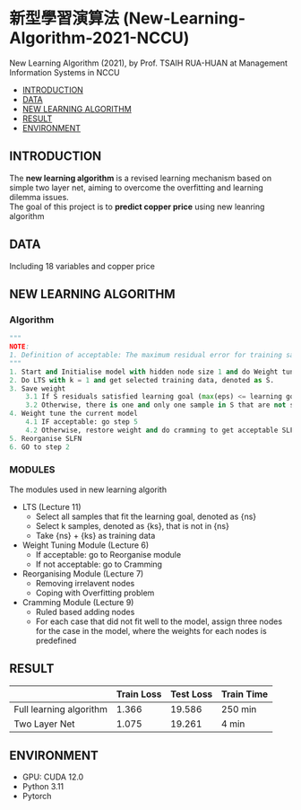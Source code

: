 # 新型學習演算法 (New-Learning-Algorithm-2021-NCCU)

New Learning Algorithm (2021), by Prof. TSAIH RUA-HUAN at Management Information Systems in NCCU

- [INTRODUCTION](https://github.com/KJJHHH/New-Learning-Algorithm-2021-NCCU?tab=readme-ov-file#introduction)
- [DATA](https://github.com/KJJHHH/New-Learning-Algorithm-2021-NCCU?tab=readme-ov-file#data)
- [NEW LEARNING ALGORITHM](https://github.com/KJJHHH/New-Learning-Algorithm-2021-NCCU?tab=readme-ov-file#new-learning-algorithm)
- [RESULT](https://github.com/KJJHHH/New-Learning-Algorithm-2021-NCCU?tab=readme-ov-file#result)
- [ENVIRONMENT](https://github.com/KJJHHH/New-Learning-Algorithm-2021-NCCU?tab=readme-ov-file#environment)

## INTRODUCTION
The **new learning algorithm** is a revised learning mechanism based on simple two layer net, aiming to overcome the overfitting and learning dilemma issues.\
The goal of this project is to **predict copper price** using new leanring algorithm

## DATA
Including 18 variables and copper price

## NEW LEARNING ALGORITHM
### Algorithm
`````python  
"""
NOTE:
1. Definition of acceptable: The maximum residual error for training samples does not exceed a predefined threshold.
"""
1. Start and Initialise model with hidden node size 1 and do Weight tuning
2. Do LTS with k = 1 and get selected training data, denoted as S. 
3. Save weight
    3.1 If S residuals satisfied learning goal (max(eps) <= learning goal), Go step 5; 
    3.2 Otherwise, there is one and only one sample in S that are not satisfy the learning goal    
4. Weight tune the current model
    4.1 IF acceptable: go step 5
    4.2 Otherwise, restore weight and do cramming to get acceptable SLFN
5. Reorganise SLFN
6. GO to step 2
`````

### MODULES
The modules used in new learning algorith
- LTS (Lecture 11)
    - Select all samples that fit the learning goal, denoted as {ns}
    - Select k samples, denoted as {ks}, that is not in {ns}
    - Take {ns} + {ks} as training data
- Weight Tuning Module (Lecture 6)
    - If acceptable: go to Reorganise module
    - If not acceptable: go to Cramming
- Reorganising Module (Lecture 7)
    - Removing irrelavent nodes
    - Coping with Overfitting problem
- Cramming Module (Lecture 9)
    - Ruled based adding nodes
    - For each case that did not fit well to the model, assign three nodes for the case in the model, where the weights for each nodes is predefined


## RESULT

|                         | Train Loss | Test Loss  | Train Time  | 
| ----------------------- | ---------- | ---------- | ----------- |
| Full learning algorithm |   1.366    | 19.586     |   250 min   |
| Two Layer Net           |   1.075    | 19.261     |   4 min     |

## ENVIRONMENT
- GPU: CUDA 12.0
- Python 3.11
- Pytorch
